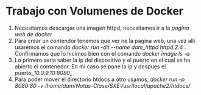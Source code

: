 # Trabajo con Volumenes de Docker
1. Necesitamos descargar una imagen httpd, necesitamos ir a la _pagina web de docker_
2. Para crear un contendor tenemos que ver ne la pagina web, una vez alli usaremos el comando _*docker run -dit --name dam_httpd httpd:2.4*_ . Confirmamos que lo hicimos bien con el comando _*docker image ls -a*_
3. Lo primero seria saber la ip del dispositivo y el puerto en el cual se ha abierto el contenedor. En mi caso se pone la ip y despues el puerto_*10.0.9.10:8080*_
4. Para poder mover el directorio htdocs a otro usamos, _*docker run -p 8080:80 -v /home/dam/Notas-Clase/SXE:/usr/local/apache2/htdocs/*_